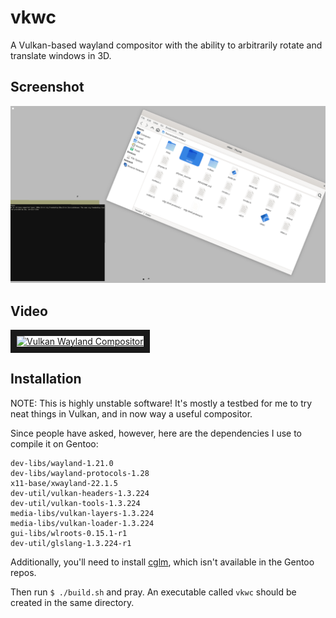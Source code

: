 # vkwc
A Vulkan-based wayland compositor with the ability to arbitrarily rotate and translate windows in 3D.

## Screenshot
![](https://raw.githubusercontent.com/cynic64/vkwc/main/screenshots/1.png)

## Video
<a href="http://www.youtube.com/watch?feature=player_embedded&v=1KfXl7QdMD8" target="_blank"><img src="http://img.youtube.com/vi/1KfXl7QdMD8/0.jpg" alt="Vulkan Wayland Compositor" width="800" height="600" border="10" /></a>

## Installation
NOTE: This is highly unstable software! It's mostly a testbed for me to try neat things in Vulkan, and in now way
a useful compositor.

Since people have asked, however, here are the dependencies I use to compile it on Gentoo:
```
dev-libs/wayland-1.21.0
dev-libs/wayland-protocols-1.28
x11-base/xwayland-22.1.5
dev-util/vulkan-headers-1.3.224
dev-util/vulkan-tools-1.3.224
media-libs/vulkan-layers-1.3.224
media-libs/vulkan-loader-1.3.224
gui-libs/wlroots-0.15.1-r1
dev-util/glslang-1.3.224-r1
```

Additionally, you'll need to install [cglm](https://github.com/recp/cglm), which isn't available in the Gentoo repos.

Then run `$ ./build.sh` and pray. An executable called `vkwc` should be created in the same directory.

